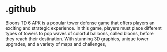 # .github
Bloons TD 6 APK is a popular tower defense game that offers players an exciting and strategic experience. In this game, players must place different types of towers to pop waves of colorful balloons, called bloons, before they reach their destination. With stunning 3D graphics, unique tower upgrades, and a variety of maps and challenges,

